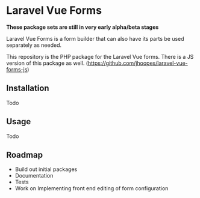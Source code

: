 # Laravel Vue Forms

**These package sets are still in very early alpha/beta stages**

Laravel Vue Forms is a form builder that can also have its parts be used separately as needed.

This repository is the PHP package for the Laravel Vue forms.  There is a JS version of this package as well.  (https://github.com/jhoopes/laravel-vue-forms-js)

## Installation

Todo

## Usage

Todo

## Roadmap

 - Build out initial packages
 - Documentation
 - Tests
 - Work on Implementing front end editing of form configuration

